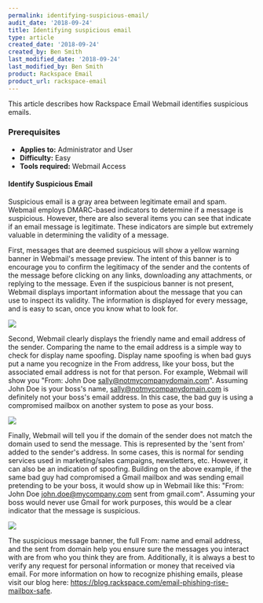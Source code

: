 ```yaml
---
permalink: identifying-suspicious-email/
audit_date: '2018-09-24'
title: Identifying suspicious email
type: article
created_date: '2018-09-24'
created_by: Ben Smith
last_modified_date: '2018-09-24'
last_modified_by: Ben Smith
product: Rackspace Email
product_url: rackspace-email
---
```


This article describes how Rackspace Email Webmail identifies suspicious emails.

### Prerequisites

- **Applies to:** Administrator and User
- **Difficulty:** Easy
- **Tools required:** Webmail Access

#### Identify Suspicious Email

Suspicious email is a gray area between legitimate email and spam. Webmail employs DMARC-based indicators to determine if a message is suspicious. However, there are also several items you can see that indicate if an email message is legitimate. These indicators are simple but extremely valuable in determining the validity of a message.

First, messages that are deemed suspicious will show a yellow warning banner in Webmail's message preview. The intent of this banner is to encourage you to confirm the legitimacy of the sender and the contents of the message before clicking on any links, downloading any attachments, or replying to the message. Even if the suspicious banner is not present, Webmail displays important information about the message that you can use to inspect its validity. The information is displayed for every message, and is easy to scan, once you know what to look for.

<img src="{% asset_path rackspace-email/identifying-suspicious-email/this-is-suspicious.png %}" />

Second, Webmail clearly displays the friendly name and email address of the sender. Comparing the name to the email address is a simple way to check for display name spoofing. Display name spoofing is when bad guys put a name you recognize in the From address, like your boss, but the associated email address is not for that person. For example, Webmail will show you "From: John Doe <sally@notmycompanydomain.com>". Assuming John Doe is your boss's name, sally@notmycompanydomain.com is definitely not your boss's email address. In this case, the bad guy is using a compromised mailbox on another system to pose as your boss.

<img src="{% asset_path rackspace-email/identifying-suspicious-email/sender-discrepancies.png %}" />

Finally, Webmail will tell you if the domain of the sender does not match the domain used to send the message. This is represented by the 'sent from' added to the sender's address. In some cases, this is normal for sending services used in marketing/sales campaigns, newsletters, etc. However, it can also be an indication of spoofing. Building on the above example, if the same bad guy had compromised a Gmail mailbox and was sending email pretending to be your boss, it would show up in Webmail like this: "From: John Doe <john.doe@mycompany.com> sent from gmail.com". Assuming your boss would never use Gmail for work purposes, this would be a clear indicator that the message is suspicious.

<img src="{% asset_path rackspace-email/identifying-suspicious-email/sender-discrepancies-2.png %}" />

The suspicious message banner, the full From: name and email address, and the sent from domain help you ensure sure the messages you interact with are from who you think they are from. Additionally, it is always a best to verify any request for personal information or money that received via email. For more information on how to recognize phishing emails, please visit our blog here: https://blog.rackspace.com/email-phishing-rise-mailbox-safe.
